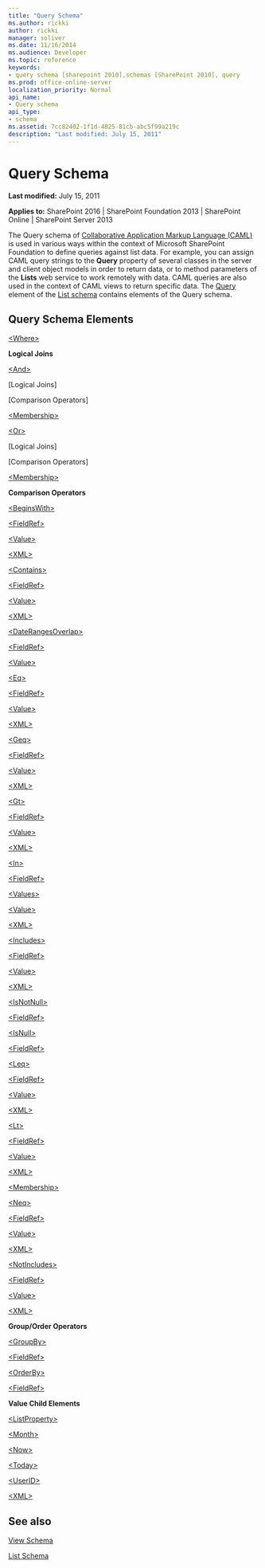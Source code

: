 ```yaml
---
title: "Query Schema"
ms.author: rickki
author: rickki
manager: soliver
ms.date: 11/16/2014
ms.audience: Developer
ms.topic: reference
keywords:
- query schema [sharepoint 2010],schemas [SharePoint 2010], query
ms.prod: office-online-server
localization_priority: Normal
api_name:
- Query schema
api_type:
- schema
ms.assetid: 7cc82402-1f1d-4825-81cb-abc5f99a219c
description: "Last modified: July 15, 2011"
---
```


# Query Schema

 **Last modified:** July 15, 2011 
  
 **Applies to:** SharePoint 2016 | SharePoint Foundation 2013 | SharePoint Online | SharePoint Server 2013
  
The Query schema of [Collaborative Application Markup Language (CAML)](../../collaborative-application-markup-language-caml-schemas/introduction-to-collaborative-application-markup-language-caml.md) is used in various ways within the context of Microsoft SharePoint Foundation to define queries against list data. For example, you can assign CAML query strings to the **Query** property of several classes in the server and client object models in order to return data, or to method parameters of the **Lists** web service to work remotely with data. CAML queries are also used in the context of CAML views to return specific data. The [Query](../../collaborative-application-markup-language-caml-schemas/list-schema/query-element-list.md) element of the [List schema](../../collaborative-application-markup-language-caml-schemas/list-schema/list-schema.md) contains elements of the Query schema. 
  
## Query Schema Elements

[\<Where\>](where-element-query.md)
  
 **Logical Joins**
  
[\<And\>](and-element-query.md)
  
 [Logical Joins] 
  
 [Comparison Operators] 
  
[\<Membership\>](membership-element-query.md)
  
[\<Or\>](or-element-query.md)
  
 [Logical Joins] 
  
 [Comparison Operators] 
  
[\<Membership\>](membership-element-query.md)
  
 **Comparison Operators**
  
[\<BeginsWith\>](beginswith-element-query.md)
  
[\<FieldRef\>](fieldref-element-query.md)
  
[\<Value\>](value-element-query.md)
  
[\<XML\>](xml-element.md)
  
[\<Contains\>](contains-element-query.md)
  
[\<FieldRef\>](fieldref-element-query.md)
  
[\<Value\>](value-element-query.md)
  
[\<XML\>](xml-element.md)
  
[\<DateRangesOverlap\>](daterangesoverlap-element-query.md)
  
[\<FieldRef\>](fieldref-element-query.md)
  
[\<Value\>](value-element-query.md)
  
[\<Eq\>](eq-element-query.md)
  
[\<FieldRef\>](fieldref-element-query.md)
  
[\<Value\>](value-element-query.md)
  
[\<XML\>](xml-element.md)
  
[\<Geq\>](geq-element-query.md)
  
[\<FieldRef\>](fieldref-element-query.md)
  
[\<Value\>](value-element-query.md)
  
[\<XML\>](xml-element.md)
  
[\<Gt\>](gt-element-query.md)
  
[\<FieldRef\>](fieldref-element-query.md)
  
[\<Value\>](value-element-query.md)
  
[\<XML\>](xml-element.md)
  
[\<In\>](in-element-query.md)
  
[\<FieldRef\>](fieldref-element-query.md)
  
[\<Values\>](values-element-query.md)
  
[\<Value\>](value-element-query.md)
  
[\<XML\>](xml-element.md)
  
[\<Includes\>](includes-element-query.md)
  
[\<FieldRef\>](fieldref-element-query.md)
  
[\<Value\>](value-element-query.md)
  
[\<XML\>](xml-element.md)
  
[\<IsNotNull\>](isnotnull-element-query.md)
  
[\<FieldRef\>](fieldref-element-query.md)
  
[\<IsNull\>](isnull-element-query.md)
  
[\<FieldRef\>](fieldref-element-query.md)
  
[\<Leq\>](leq-element-query.md)
  
[\<FieldRef\>](fieldref-element-query.md)
  
[\<Value\>](value-element-query.md)
  
[\<XML\>](xml-element.md)
  
[\<Lt\>](lt-element-query.md)
  
[\<FieldRef\>](fieldref-element-query.md)
  
[\<Value\>](value-element-query.md)
  
[\<XML\>](xml-element.md)
  
[\<Membership\>](membership-element-query.md)
  
[\<Neq\>](neq-element-query.md)
  
[\<FieldRef\>](fieldref-element-query.md)
  
[\<Value\>](value-element-query.md)
  
[\<XML\>](xml-element.md)
  
[\<NotIncludes\>](notincludes-element-query.md)
  
[\<FieldRef\>](fieldref-element-query.md)
  
[\<Value\>](value-element-query.md)
  
[\<XML\>](xml-element.md)
  
 **Group/Order Operators**
  
[\<GroupBy\>](groupby-element-query.md)
  
[\<FieldRef\>](fieldref-element-query.md)
  
[\<OrderBy\>](orderby-element-query.md)
  
[\<FieldRef\>](fieldref-element-query.md)
  
 **Value Child Elements**
  
[\<ListProperty\>](listproperty-element-query.md)
  
[\<Month\>](month-element-query.md)
  
[\<Now\>](now-element-query.md)
  
[\<Today\>](today-element-query.md)
  
[\<UserID\>](userid-element-query.md)
  
[\<XML\>](xml-element.md)
  
## See also



[View Schema](../../collaborative-application-markup-language-caml-schemas/view-schema/view-schema.md)
  
[List Schema](../../collaborative-application-markup-language-caml-schemas/list-schema/list-schema.md)


